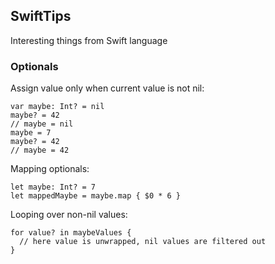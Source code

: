 ## SwiftTips
Interesting things from Swift language

### Optionals

Assign value only when current value is not nil:
```
var maybe: Int? = nil
maybe? = 42
// maybe = nil
maybe = 7
maybe? = 42
// maybe = 42
```

Mapping optionals:
```
let maybe: Int? = 7
let mappedMaybe = maybe.map { $0 * 6 }
```

Looping over non-nil values:
```
for value? in maybeValues {
  // here value is unwrapped, nil values are filtered out
}
```


